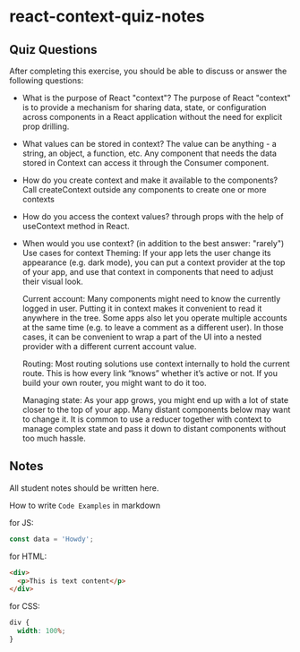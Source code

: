 # react-context-quiz-notes

## Quiz Questions

After completing this exercise, you should be able to discuss or answer the following questions:

- What is the purpose of React "context"?
  The purpose of React "context" is to provide a mechanism for sharing data, state, or configuration across components in a React application without the need for explicit prop drilling.

- What values can be stored in context?
  The value can be anything - a string, an object, a function, etc. Any component that needs the data stored in Context can access it through the Consumer component.

- How do you create context and make it available to the components?
  Call createContext outside any components to create one or more contexts
- How do you access the context values?
  through props with the help of useContext method in React.
- When would you use context? (in addition to the best answer: "rarely")
  Use cases for context
  Theming: If your app lets the user change its appearance (e.g. dark mode), you can put a context provider at the top of your app, and use that context in components that need to adjust their visual look.

  Current account: Many components might need to know the currently logged in user. Putting it in context makes it convenient to read it anywhere in the tree. Some apps also let you operate multiple accounts at the same time (e.g. to leave a comment as a different user). In those cases, it can be convenient to wrap a part of the UI into a nested provider with a different current account value.

  Routing: Most routing solutions use context internally to hold the current route. This is how every link “knows” whether it’s active or not. If you build your own router, you might want to do it too.

  Managing state: As your app grows, you might end up with a lot of state closer to the top of your app. Many distant components below may want to change it. It is common to use a reducer together with context to manage complex state and pass it down to distant components without too much hassle.

## Notes

All student notes should be written here.

How to write `Code Examples` in markdown

for JS:

```javascript
const data = 'Howdy';
```

for HTML:

```html
<div>
  <p>This is text content</p>
</div>
```

for CSS:

```css
div {
  width: 100%;
}
```
